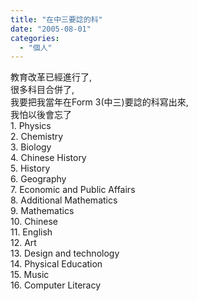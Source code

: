 ```yaml
---
title: "在中三要諗的科"
date: "2005-08-01"
categories: 
  - "個人"
---
```


教育改革已經進行了,  
很多科目合併了,  
我要把我當年在Form 3(中三)要諗的科寫出來,  
我怕以後會忘了  
1\. Physics  
2\. Chemistry  
3\. Biology  
4\. Chinese History  
5\. History  
6\. Geography  
7\. Economic and Public Affairs  
8\. Additional Mathematics  
9\. Mathematics  
10\. Chinese  
11\. English  
12\. Art  
13\. Design and technology  
14\. Physical Education  
15\. Music  
16\. Computer Literacy
